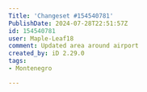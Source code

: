 ```yaml
---
Title: 'Changeset #154540781'
PublishDate: 2024-07-28T22:51:57Z
id: 154540781
user: Maple-Leaf18
comment: Updated area around airport
created_by: iD 2.29.0
tags:
- Montenegro

---
```

